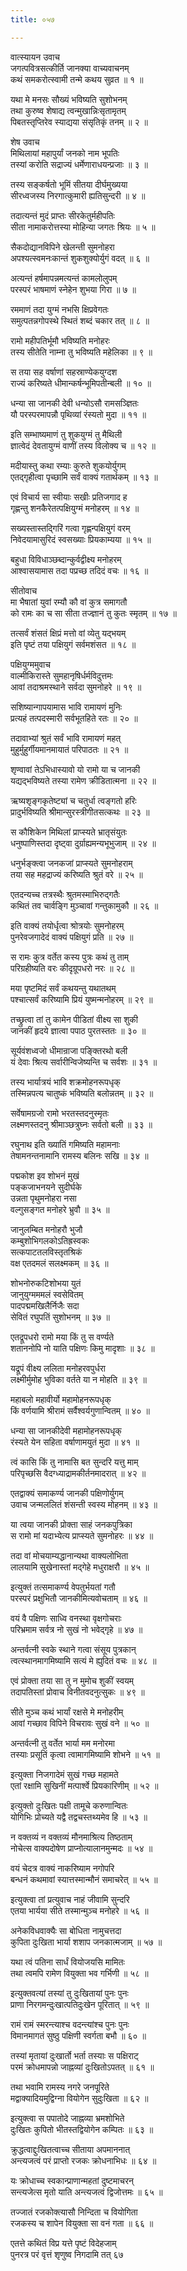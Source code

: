 ```yaml
---
title: ०५७

---
```

वात्स्यायन उवाच  
जगत्पवित्रसत्कीर्ति जानक्या वाच्यवाचनम्  
कथं समकरोत्स्वामी तन्मे कथय सुव्रत ॥ १ ॥


यथा मे मनसः सौख्यं भविष्यति सुशोभनम्  
तथा कुरुष्व शेषाद्य त्वन्मुखान्निःसृतामृतम्  
पिबतस्तृप्तिरेव स्याद्यया संसृतिकृं तनम् ॥ २ ॥


शेष उवाच  
मिथिलायां महापुर्यां जनको नाम भूपतिः  
तस्यां करोति सद्राज्यं धर्मेणाराधयन्प्रजाः ॥ ३ ॥


तस्य सङ्कर्षतो भूमिं सीतया दीर्घमुख्यया  
सीरध्वजस्य निरगात्कुमारी ह्यतिसुन्दरी ॥ ४ ॥


तदात्यन्तं मुदं प्राप्तः सीरकेतुर्महीपतिः  
सीता नामाकरोत्तस्या मोहिन्या जगतः श्रियः ॥ ५ ॥


सैकदोद्यानविपिने खेलन्ती सुमनोहरा  
अपश्यत्स्वमनःकान्तं शुकशुक्योर्युगं वदत् ॥ ६ ॥


अत्यन्तं हर्षमापन्नमत्यन्तं कामलोलुपम्  
परस्परं भाषमाणं स्नेहेन शुभया गिरा ॥ ७ ॥


रममाणं तदा युग्मं नभसि क्षिप्रवेगतः  
समुत्पतन्नगोपस्थे स्थितं शब्दं चकार तत् ॥ ८ ॥


रामो महीपतिर्भूमौ भविष्यति मनोहरः  
तस्य सीतेति नाम्ना तु भविष्यति महेलिका ॥ ९ ॥


स तया सह वर्षाणां सहस्राण्येकयुग्दश  
राज्यं करिष्यते धीमान्कर्षन्भूमिपतीन्बली ॥ १० ॥


धन्या सा जानकी देवी धन्योऽसौ रामसञ्ज्ञितः  
यौ परस्परमापन्नौ पृथिव्यां रंस्यतो मुदा ॥ ११ ॥


इति सम्भाष्यमाणं तु शुकयुग्मं तु मैथिली  
ज्ञात्वेदं देवतायुग्मं वाणीं तस्य विलोक्य च ॥ १२ ॥


मदीयास्तु कथा रम्याः कुरुते शुकयोर्युगम्  
एतद्गृहीत्वा पृच्छामि सर्वं वाक्यं गतार्थकम् ॥ १३ ॥


एवं विचार्य सा स्वीयाः सखीः प्रतिजगाद ह  
गृह्णन्तु शनकैरेतत्पक्षियुग्मं मनोहरम् ॥ १४ ॥


सख्यस्तास्तद्गिरिं गत्वा गृह्णन्पक्षियुगं वरम्  
निवेदयामासुरिदं स्वसख्याः प्रियकाम्यया ॥ १५ ॥


बहुधा विविधाञ्छब्दान्कुर्वद्वीक्ष्य मनोहरम्  
आश्वासयामास तदा पप्रच्छ तदिदं वचः ॥ १६ ॥


सीतोवाच  
मा भैषातां युवां रम्यौ कौ वां कुत्र समागतौ  
को रामः का च सा सीता तज्ज्ञानं तु कुतः स्मृतम् ॥ १७ ॥


तत्सर्वं शंसतं क्षिप्रं मत्तो वां व्येतु यद्भयम्  
इति पृष्टं तया पक्षियुगं सर्वमशंसत ॥ १८ ॥


पक्षियुग्ममुवाच  
वाल्मीकिरास्ते सुमहानृषिर्धर्मविदुत्तमः  
आवां तदाश्रमस्थाने सर्वदा सुमनोहरे ॥ १९ ॥


सशिष्यान्गापयामास भावि रामायणं मुनिः  
प्रत्यहं तत्पदस्मारी सर्वभूतहिते रतः ॥ २० ॥


तदावाभ्यां श्रुतं सर्वं भावि रामायणं महत्  
मुहुर्मुहुर्गीयमानमायातं परिपाठतः ॥ २१ ॥


शृण्वावां तेऽभिधास्यावो यो रामो या च जानकी  
यद्यद्भविष्यते तस्या रामेण क्रीडितात्मना ॥ २२ ॥


ऋष्यशृङ्गकृतेष्ट्यां च चतुर्धा त्वङ्गतो हरिः  
प्रादुर्भविष्यति श्रीमान्सुरस्त्रीगीतसत्कथः ॥ २३ ॥


स कौशिकेन मिथिलां प्राप्स्यते भ्रातृसंयुतः  
धनुष्पाणिस्तदा दृष्ट्वा दुर्ग्राह्यमन्यभूभुजाम् ॥ २४ ॥


धनुर्भङ्क्त्वा जनकजां प्राप्स्यते सुमनोहराम्  
तया सह महद्राज्यं करिष्यति श्रुतं वरे ॥ २५ ॥


एतदन्यच्च तत्रस्थैः श्रुतमस्माभिरुद्गतैः  
कथितं तव चार्वङ्गि मुञ्चावां गन्तुकामुकौ ॥ २६ ॥


इति वाक्यं तयोर्धृत्वा श्रोत्रयोः सुमनोहरम्  
पुनरेवजगादेदं वाक्यं पक्षियुगं प्रति ॥ २७ ॥


स रामः कुत्र वर्तेत कस्य पुत्रः कथं तु ताम्  
परिग्रहीष्यति वरः कीदृग्रूपधरो नरः ॥ २८ ॥


मया पृष्टमिदं सर्वं कथयन्तु यथातथम्  
पश्चात्सर्वं करिष्यामि प्रियं युष्मन्मनोहरम् ॥ २९ ॥


तच्छ्रुत्वा तां तु कामेन पीडितां वीक्ष्य सा शुकी  
जानकीं हृदये ज्ञात्वा पपाठ पुरतस्ततः ॥ ३० ॥


सूर्यवंशध्वजो धीमान्राजा पङ्क्तिरथो बली  
यं देवाः श्रित्य सर्वारीन्विजेष्यन्ति च सर्वशः ॥ ३१ ॥


तस्य भार्यात्रयं भावि शक्रमोहनरूपधृक्  
तस्मिन्नपत्य चातुष्कं भविष्यति बलोन्नतम् ॥ ३२ ॥


सर्वेषामग्रजो रामो भरतस्तदनुस्मृतः  
लक्ष्मणस्तदनु श्रीमाञ्छत्रुघ्नः सर्वतो बली ॥ ३३ ॥


रघुनाथ इति ख्यातिं गमिष्यति महामनाः  
तेषामनन्तनामानि रामस्य बलिनः सखि ॥ ३४ ॥


पद्मकोश इव शोभनं मुखं  
पङ्कजाभनयने सुदीर्घके  
उन्नता पृथुमनोहरा नसा  
वल्गुसङ्गत मनोहरे भ्रुवौ ॥ ३५ ॥


जानुलम्बित मनोहरौ भुजौ  
कम्बुशोभिगलकोऽतिह्रस्वकः  
सत्कपाटतलविस्तृतश्रिकं  
वक्ष एतदमलं सलक्ष्मकम् ॥ ३६ ॥


शोभनोरुकटिशोभया युतं  
जानुयुग्मममलं स्वसेवितम्  
पादपद्ममखिलैर्निजैः सदा  
सेवितं रघुपतिं सुशोभनम् ॥ ३७ ॥


एतद्रूपधरो रामो मया किं तु स वर्ण्यते  
शताननोपि नो याति पक्षिणः किमु मादृशाः ॥ ३८ ॥


यद्रूपं वीक्ष्य ललिता मनोहरवपुर्धरा  
लक्ष्मीर्मुमोह भुविका वर्तते या न मोहति ॥ ३९ ॥


महाबलो महावीर्यो महामोहनरूपधृक्  
किं वर्णयामि श्रीरामं सर्वैश्वर्यगुणान्वितम् ॥ ४० ॥


धन्या सा जानकीदेवी महामोहनरूपधृक्  
रंस्यते येन सहिता वर्षाणामयुतं मुदा ॥ ४१ ॥


त्वं कासि किं तु नामासि बत सुन्दरि यत्तु माम्  
परिपृच्छसि वैदग्ध्याद्रामकीर्तनमादरात् ॥ ४२ ॥


एतद्वाक्यं समाकर्ण्य जानकी पक्षिणोर्युगम्  
उवाच जन्मललितं शंसन्ती स्वस्य मोहनम् ॥ ४३ ॥


या त्वया जानकी प्रोक्ता साहं जनकपुत्रिका  
स रामो मां यदाभ्येत्य प्राप्स्यते सुमनोहरः ॥ ४४ ॥


तदा वां मोचयाम्यद्धानान्यथा वाक्यलोभिता  
लालयामि सुखेनास्तां मद्गेहे मधुराक्षरौ ॥ ४५ ॥


इत्युक्तं तत्समाकर्ण्य वेपतुर्भयतां गतौ  
परस्परं प्रक्षुभितौ जानकीमित्यवोचताम् ॥ ४६ ॥


वयं वै पक्षिणः साध्वि वनस्था वृक्षगोचराः  
परिभ्रमाम सर्वत्र नो सुखं नो भवेद्गृहे ॥ ४७ ॥


अन्तर्वत्नी स्वके स्थाने गत्वा संसूय पुत्रकान्  
त्वत्स्थानमागमिष्यामि सत्यं मे ह्युदितं वचः ॥ ४८ ॥


एवं प्रोक्ता तया सा तु न मुमोच शुकीं स्वयम्  
तदापतिस्तां प्रोवाच विनीतवदनुत्सुकः ॥ ४९ ॥


सीते मुञ्च कथं भार्यां रक्षसे मे मनोहरीम्  
आवां गच्छाव विपिने विचरावः सुखं वने ॥ ५० ॥


अन्तर्वत्नी तु वर्तेत भार्या मम मनोरमा  
तस्याः प्रसूतिं कृत्वा त्वामागमिष्यामि शोभने ॥ ५१ ॥


इत्युक्ता निजगादेमं सुखं गच्छ महामते  
एतां रक्षामि सुखिनीं मत्पार्श्वे प्रियकारिणीम् ॥ ५२ ॥


इत्युक्तो दुःखितः पक्षी तामूचे करुणान्वितः  
योगिभिः प्रोच्यते यद्वै तद्वचस्तथ्यमेव हि ॥ ५३ ॥


न वक्तव्यं न वक्तव्यं मौनमाश्रित्य तिष्ठताम्  
नोचेत्स वाक्यदोषेण प्राप्नोत्यालानमुन्मदः ॥ ५४ ॥


वयं चेदत्र वाक्यं नाकरिष्याम नगोपरि  
बन्धनं कथमावां स्यात्तस्मान्मौनं समाचरेत् ॥ ५५ ॥


इत्युक्त्वा तां प्रत्युवाच नाहं जीवामि सुन्दरि  
एतया भार्यया सीते तस्मान्मुञ्च मनोहरे ॥ ५६ ॥


अनेकविधवाक्यैः सा बोधिता नामुचत्तदा  
कुपिता दुःखिता भार्या शशाप जनकात्मजाम् ॥ ५७ ॥


यथा त्वं पतिना सार्धं वियोजयसि मामितः  
तथा त्वमपि रामेण वियुक्ता भव गर्भिणी ॥ ५८ ॥


इत्युक्तवत्यां तस्यां तु दुःखितायां पुनः पुनः  
प्राणा निरगमन्दुःखात्पतिदुःखेन पूरितात् ॥ ५९ ॥


रामं रामं स्मरन्त्याश्च वदन्त्यांश्च पुनः पुनः  
विमानमागतं सुष्ठु पक्षिणी स्वर्गता बभौ ॥ ६० ॥


तस्यां मृतायां दुःखार्तो भर्ता तस्याः स पक्षिराट्  
परमं क्रोधमापन्नो जाह्नव्यां दुःखितोऽपतत् ॥ ६१ ॥


तथा भवामि रामस्य नगरे जनपूरिते  
मद्वाक्यादियमुद्विग्ना वियोगेन सुदुःखिता ॥ ६२ ॥


इत्युक्त्वा स पपातोदे जाह्नव्या भ्रमशोभिते  
दुःखितः कुपितो भीतस्तद्वियोगेन कम्पितः ॥ ६३ ॥


क्रुद्धत्वाद्दुःखितत्वाच्च सीताया अपमाननात्  
अन्त्यजत्वं परं प्राप्तो रजकः क्रोधनाभिधः ॥ ६४ ॥


यः क्रोधाच्च स्वकान्प्राणान्महतां दुष्टमाचरन्  
सन्त्यजेत्स मृतो याति अन्त्यजत्वं द्विजोत्तमः ॥ ६५ ॥


तज्जातं रजकोक्त्यासौ निन्दिता च वियोगिता  
रजकस्य च शापेन वियुक्ता सा वनं गता ॥ ६६ ॥


एतत्ते कथितं विप्र यत्ते पृष्टं विदेहजाम्  
पुनरत्र परं वृत्तं शृणुष्व निगदामि तत् ६७